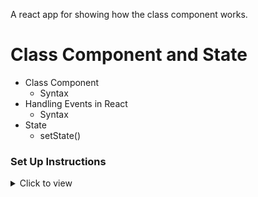 A react app for showing how the class component works.
# Class Component and State

- Class Component
  - Syntax
- Handling Events in React
  - Syntax
- State
  - setState()
### Set Up Instructions

<details>
<summary>Click to view</summary>

- Download dependencies by running `npm install` in your IDE
- Start up the app using `npm start`
</details>
